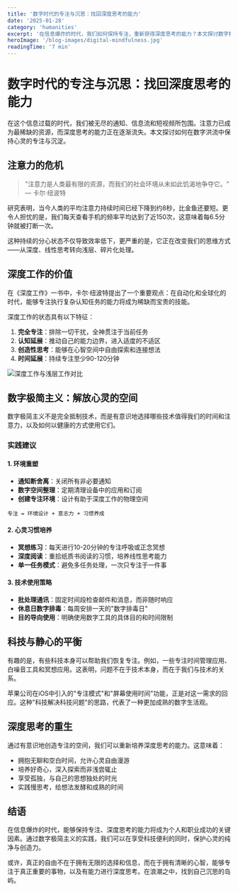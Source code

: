 ```yaml
---
title: '数字时代的专注与沉思：找回深度思考的能力'
date: '2025-01-28'
category: 'humanities'
excerpt: '在信息爆炸的时代，我们如何保持专注，重新获得深度思考的能力？本文探讨数字极简主义与心灵沉淀的重要性。'
heroImage: '/blog-images/digital-mindfulness.jpg'
readingTime: '7 min'
---
```


# 数字时代的专注与沉思：找回深度思考的能力

在这个信息过载的时代，我们被无尽的通知、信息流和短视频所包围。注意力已成为最稀缺的资源，而深度思考的能力正在逐渐流失。本文探讨如何在数字洪流中保持心灵的专注与沉淀。

## 注意力的危机

> "注意力是人类最有限的资源，而我们的社会环境从未如此饥渴地争夺它。" — 卡尔·纽波特

研究表明，当今人类的平均注意力持续时间已经下降到约8秒，比金鱼还要短。更令人担忧的是，我们每天查看手机的频率平均达到了近150次，这意味着每6.5分钟就被打断一次。

这种持续的分心状态不仅导致效率低下，更严重的是，它正在改变我们的思维方式——从深度、线性思考转向浅层、碎片化处理。

## 深度工作的价值

在《深度工作》一书中，卡尔·纽波特提出了一个重要观点：在自动化和全球化的时代，能够专注执行复杂认知任务的能力将成为稀缺而宝贵的技能。

深度工作的状态具有以下特征：

1. **完全专注**：排除一切干扰，全神贯注于当前任务
2. **认知延展**：推动自己的能力边界，进入适度的不适区
3. **创造性思考**：能够在心智空间中自由探索和连接想法
4. **时间延展**：持续专注至少90-120分钟

![深度工作与浅层工作对比](/blog-images/deep-work.jpg)

## 数字极简主义：解放心灵的空间

数字极简主义不是完全抵制技术，而是有意识地选择哪些技术值得我们的时间和注意力，以及如何以健康的方式使用它们。

### 实践建议

#### 1. 环境重塑

* **通知断舍离**：关闭所有非必要通知
* **数字空间整理**：定期清理设备中的应用和订阅
* **创建专注环境**：设计有助于深度工作的物理空间

```
专注 = 环境设计 + 意志力 + 习惯养成
```

#### 2. 心灵习惯培养

* **冥想练习**：每天进行10-20分钟的专注呼吸或正念冥想
* **深度阅读**：重拾纸质书阅读的习惯，培养线性思考能力
* **单一任务模式**：避免多任务处理，一次只专注于一件事

#### 3. 技术使用策略

* **批处理通讯**：固定时间段检查邮件和消息，而非随时响应
* **休息日数字排毒**：每周安排一天的"数字排毒日"
* **目的导向使用**：明确使用数字工具的具体目的和时间限制

## 科技与静心的平衡

有趣的是，有些科技本身可以帮助我们恢复专注。例如，一些专注时间管理应用、白噪音工具和冥想应用。这表明，问题不在于技术本身，而在于我们与技术的关系。

苹果公司在iOS中引入的"专注模式"和"屏幕使用时间"功能，正是对这一需求的回应。这种"科技解决科技问题"的思路，代表了一种更加成熟的数字生活观。

## 深度思考的重生

通过有意识地创造专注的空间，我们可以重新培养深度思考的能力。这意味着：

* 拥抱无聊和空白时间，允许心灵自由漫游
* 培养好奇心，深入探索而非浅尝辄止
* 享受孤独，与自己的思想独处的时光
* 实践慢思考，给想法发酵和成熟的时间

## 结语

在信息爆炸的时代，能够保持专注、深度思考的能力将成为个人和职业成功的关键因素。通过数字极简主义的实践，我们可以在享受科技便利的同时，保护心灵的纯净与创造力。

或许，真正的自由不在于拥有无限的选择和信息，而在于拥有清晰的心智，能够专注于真正重要的事物，以及有能力进行深度思考。在浪潮之中，找到自己沉思的岛屿。
